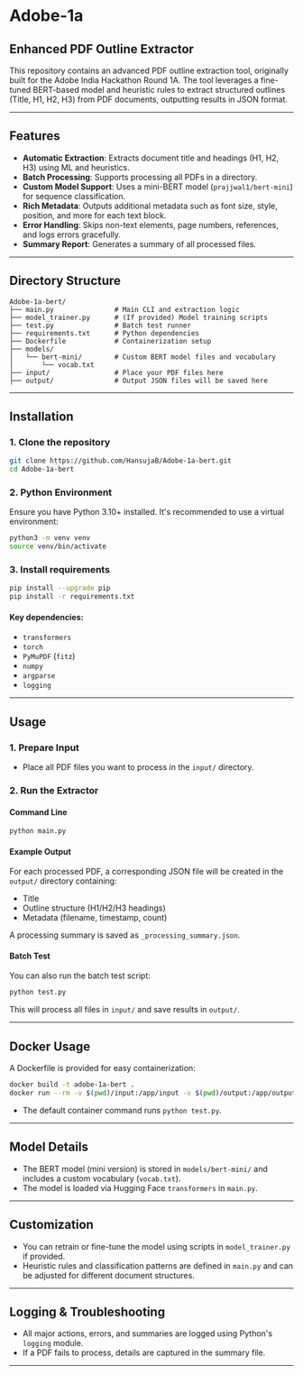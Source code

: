 # Adobe-1a

## Enhanced PDF Outline Extractor

This repository contains an advanced PDF outline extraction tool, originally built for the Adobe India Hackathon Round 1A. The tool leverages a fine-tuned BERT-based model and heuristic rules to extract structured outlines (Title, H1, H2, H3) from PDF documents, outputting results in JSON format.

---

## Features

- **Automatic Extraction**: Extracts document title and headings (H1, H2, H3) using ML and heuristics.
- **Batch Processing**: Supports processing all PDFs in a directory.
- **Custom Model Support**: Uses a mini-BERT model (`prajjwal1/bert-mini`) for sequence classification.
- **Rich Metadata**: Outputs additional metadata such as font size, style, position, and more for each text block.
- **Error Handling**: Skips non-text elements, page numbers, references, and logs errors gracefully.
- **Summary Report**: Generates a summary of all processed files.

---

## Directory Structure

```
Adobe-1a-bert/
├── main.py               # Main CLI and extraction logic
├── model_trainer.py      # (If provided) Model training scripts
├── test.py               # Batch test runner
├── requirements.txt      # Python dependencies
├── Dockerfile            # Containerization setup
├── models/
│   └── bert-mini/        # Custom BERT model files and vocabulary
│       └── vocab.txt
├── input/                # Place your PDF files here
├── output/               # Output JSON files will be saved here
```

---

## Installation

### 1. Clone the repository

```bash
git clone https://github.com/HansujaB/Adobe-1a-bert.git
cd Adobe-1a-bert
```

### 2. Python Environment

Ensure you have Python 3.10+ installed. It's recommended to use a virtual environment:

```bash
python3 -m venv venv
source venv/bin/activate
```

### 3. Install requirements

```bash
pip install --upgrade pip
pip install -r requirements.txt
```

#### Key dependencies:

- `transformers`
- `torch`
- `PyMuPDF` (`fitz`)
- `numpy`
- `argparse`
- `logging`

---

## Usage

### 1. Prepare Input

- Place all PDF files you want to process in the `input/` directory.

### 2. Run the Extractor

#### Command Line

```bash
python main.py 
```



#### Example Output

For each processed PDF, a corresponding JSON file will be created in the `output/` directory containing:
- Title
- Outline structure (H1/H2/H3 headings)
- Metadata (filename, timestamp, count)

A processing summary is saved as `_processing_summary.json`.

#### Batch Test

You can also run the batch test script:

```bash
python test.py
```
This will process all files in `input/` and save results in `output/`.

---

## Docker Usage

A Dockerfile is provided for easy containerization:

```bash
docker build -t adobe-1a-bert .
docker run --rm -v $(pwd)/input:/app/input -v $(pwd)/output:/app/output adobe-1a-bert
```
- The default container command runs `python test.py`.

---

## Model Details

- The BERT model (mini version) is stored in `models/bert-mini/` and includes a custom vocabulary (`vocab.txt`).
- The model is loaded via Hugging Face `transformers` in `main.py`.

---

## Customization

- You can retrain or fine-tune the model using scripts in `model_trainer.py` if provided.
- Heuristic rules and classification patterns are defined in `main.py` and can be adjusted for different document structures.

---

## Logging & Troubleshooting

- All major actions, errors, and summaries are logged using Python's `logging` module.
- If a PDF fails to process, details are captured in the summary file.

---


